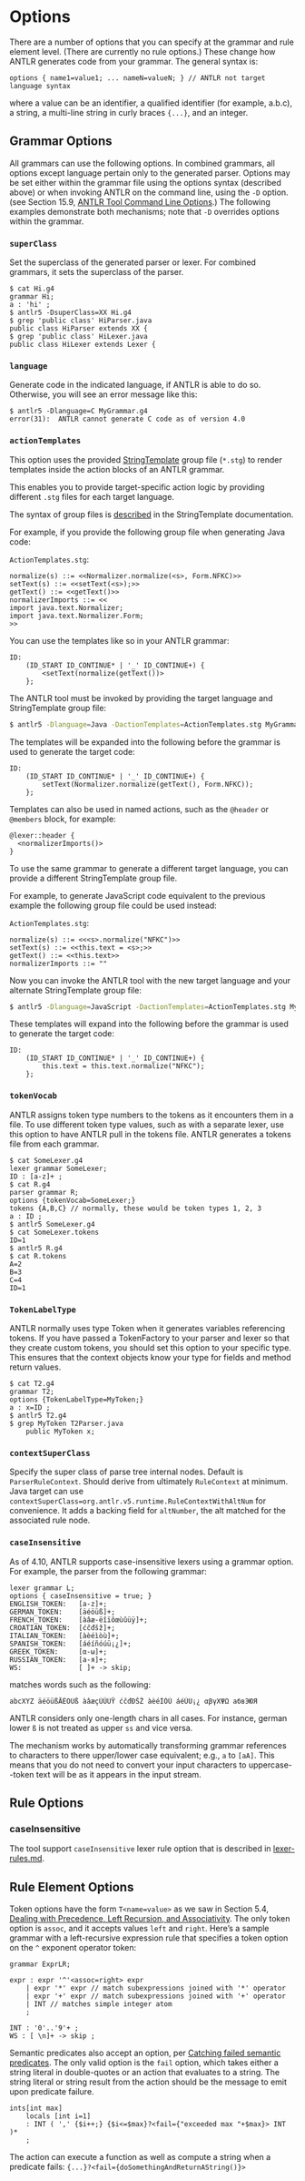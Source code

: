 # Options

There are a number of options that you can specify at the grammar and rule element level. (There are currently no rule options.) These change how ANTLR generates code from your grammar. The general syntax is:

```
options { name1=value1; ... nameN=valueN; } // ANTLR not target language syntax
```

where a value can be an identifier, a qualified identifier (for example, a.b.c), a string, a multi-line string in curly braces `{...}`, and an integer.

## Grammar Options

All grammars can use the following options. In combined grammars, all options except language pertain only to the generated parser. Options may be set either within the grammar file using the options syntax (described above) or when invoking ANTLR on the command line, using the `-D` option. (see Section 15.9, [ANTLR Tool Command Line Options](tool-options.md).) The following examples demonstrate both mechanisms; note that `-D` overrides options within the grammar.

### `superClass`

Set the superclass of the generated parser or lexer. For combined grammars, it sets the superclass of the parser.

```
$ cat Hi.g4
grammar Hi;
a : 'hi' ;
$ antlr5 -DsuperClass=XX Hi.g4
$ grep 'public class' HiParser.java
public class HiParser extends XX {
$ grep 'public class' HiLexer.java
public class HiLexer extends Lexer {
```

### `language`

Generate code in the indicated language, if ANTLR is able to do so. Otherwise, you will see an error message like this:

```
$ antlr5 -Dlanguage=C MyGrammar.g4
error(31):  ANTLR cannot generate C code as of version 4.0
```

### `actionTemplates`

This option uses the provided [StringTemplate](https://www.stringtemplate.org/) group file (`*.stg`) to render templates inside the action blocks of an ANTLR grammar.

This enables you to provide target-specific action logic by providing different `.stg` files for each target language.

The syntax of group files is [described](https://github.com/antlr/stringtemplate4/blob/master/doc/groups.md) in the StringTemplate documentation.

For example, if you provide the following group file when generating Java code:

`ActionTemplates.stg`:
```string-template
normalize(s) ::= <<Normalizer.normalize(<s>, Form.NFKC)>>
setText(s) ::= <<setText(<s>);>>
getText() ::= <<getText()>>
normalizerImports ::= <<
import java.text.Normalizer;
import java.text.Normalizer.Form;
>>
```

You can use the templates like so in your ANTLR grammar:

```antlrv4
ID:
    (ID_START ID_CONTINUE* | '_' ID_CONTINUE+) {
        <setText(normalize(getText())>
    };
```

The ANTLR tool must be invoked by providing the target language and StringTemplate group file:

```bash
$ antlr5 -Dlanguage=Java -DactionTemplates=ActionTemplates.stg MyGrammar.g4
```

The templates will be expanded into the following before the grammar is used to generate the target code:

```antlrv4
ID:
    (ID_START ID_CONTINUE* | '_' ID_CONTINUE+) {
        setText(Normalizer.normalize(getText(), Form.NFKC));
    };
```

Templates can also be used in named actions, such as the `@header` or `@members` block, for example:

```antlrv4
@lexer::header {
  <normalizerImports()>
}
```

To use the same grammar to generate a different target language, you can provide a different StringTemplate group file.

For example, to generate JavaScript code equivalent to the previous example the following group file could be used instead:

`ActionTemplates.stg`:
```string-template
normalize(s) ::= <<<s>.normalize("NFKC")>>
setText(s) ::= <<this.text = <s>;>>
getText() ::= <<this.text>>
normalizerImports ::= ""
```

Now you can invoke the ANTLR tool with the new target language and your alternate StringTemplate group file:

```bash
$ antlr5 -Dlanguage=JavaScript -DactionTemplates=ActionTemplates.stg MyGrammar.g4
```

These templates will expand into the following before the grammar is used to generate the target code:

```antlrv4
ID:
    (ID_START ID_CONTINUE* | '_' ID_CONTINUE+) {
        this.text = this.text.normalize("NFKC");
    };
```

### `tokenVocab`

ANTLR assigns token type numbers to the tokens as it encounters them in a file. To use different token type values, such as with a separate lexer, use this option to have ANTLR pull in the <fileextension>tokens</fileextension> file. ANTLR generates a <fileextension>tokens</fileextension> file from each grammar.

```
$ cat SomeLexer.g4
lexer grammar SomeLexer;
ID : [a-z]+ ;
$ cat R.g4
parser grammar R;
options {tokenVocab=SomeLexer;}
tokens {A,B,C} // normally, these would be token types 1, 2, 3
a : ID ;
$ antlr5 SomeLexer.g4
$ cat SomeLexer.tokens 
ID=1
$ antlr5 R.g4
$ cat R.tokens
A=2
B=3
C=4
ID=1
```

### `TokenLabelType`

ANTLR normally uses type <class>Token</class> when it generates variables referencing tokens. If you have passed a <class>TokenFactory</class> to your parser and lexer so that they create custom tokens, you should set this option to your specific type. This ensures that the context objects know your type for fields and method return values.

```
$ cat T2.g4
grammar T2;
options {TokenLabelType=MyToken;}
a : x=ID ;
$ antlr5 T2.g4
$ grep MyToken T2Parser.java
    public MyToken x;
```

### `contextSuperClass`

Specify the super class of parse tree internal nodes. Default is `ParserRuleContext`. Should derive from ultimately `RuleContext` at minimum.
Java target can use `contextSuperClass=org.antlr.v5.runtime.RuleContextWithAltNum` for convenience. It adds a backing field for `altNumber`, the alt matched for the associated rule node.

### `caseInsensitive`

As of 4.10, ANTLR supports case-insensitive lexers using a grammar option. For example, the parser from the following grammar:

```g4
lexer grammar L;
options { caseInsensitive = true; }
ENGLISH_TOKEN:   [a-z]+;
GERMAN_TOKEN:    [äéöüß]+;
FRENCH_TOKEN:    [àâæ-ëîïôœùûüÿ]+;
CROATIAN_TOKEN:  [ćčđšž]+;
ITALIAN_TOKEN:   [àèéìòù]+;
SPANISH_TOKEN:   [áéíñóúü¡¿]+;
GREEK_TOKEN:     [α-ω]+;
RUSSIAN_TOKEN:   [а-я]+;
WS:              [ ]+ -> skip;
```

matches words such as the following:

```
abcXYZ äéöüßÄÉÖÜß àâæçÙÛÜŸ ćčđĐŠŽ àèéÌÒÙ áéÚÜ¡¿ αβγΧΨΩ абвЭЮЯ
```

ANTLR considers only one-length chars in all cases. For instance, german lower `ß` is not treated as upper `ss` and vice versa.

The mechanism works by automatically transforming grammar references to characters to there upper/lower case equivalent; e.g., `a` to `[aA]`. This means that you do not need to convert your input characters to uppercase--token text will be as it appears in the input stream.

## Rule Options

### caseInsensitive

The tool support `caseInsensitive` lexer rule option that is described in [lexer-rules.md](lexer-rules.md#caseinsensitive).

## Rule Element Options

Token options have the form `T<name=value>` as we saw in Section 5.4, [Dealing with Precedence, Left Recursion, and Associativity](http://pragprog.com/book/tpantlr2/the-definitive-antlr-4-reference). The only token option is `assoc`, and it accepts values `left` and `right`. Here’s a sample grammar with a left-recursive expression rule that specifies a token option on the `^` exponent operator token:

```
grammar ExprLR;
 	 
expr : expr '^'<assoc=right> expr
 	| expr '*' expr // match subexpressions joined with '*' operator
 	| expr '+' expr // match subexpressions joined with '+' operator
 	| INT // matches simple integer atom
 	;
 	 
INT : '0'..'9'+ ;
WS : [ \n]+ -> skip ;
```

Semantic predicates also accept an option, per [Catching failed semantic predicates](http://pragprog.com/book/tpantlr2/the-definitive-antlr-4-reference). The only valid option is the `fail` option, which takes either a string literal in double-quotes or an action that evaluates to a string. The string literal or string result from the action should be the message to emit upon predicate failure.

```
ints[int max]
 	locals [int i=1]
 	: INT ( ',' {$i++;} {$i<=$max}?<fail={"exceeded max "+$max}> INT )*
 	;
```

The action can execute a function as well as compute a string when a predicate fails: `{...}?<fail={doSomethingAndReturnAString()}>`
